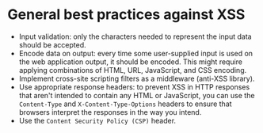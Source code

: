 # General best practices against XSS

* Input validation: only the characters needed to represent the input data should be accepted.
* Encode data on output: every time some user-supplied input is used on the web application output, it should be encoded. This might require applying combinations of HTML, URL, JavaScript, and CSS encoding.
* Implement cross-site scripting filters as a middleware (anti-XSS library).
* Use appropriate response headers: to prevent XSS in HTTP responses that aren't intended to contain any HTML or JavaScript, you can use the `Content-Type` and `X-Content-Type-Options` headers to ensure that browsers interpret the responses in the way you intend.
* Use the `Content Security Policy (CSP)` header.
